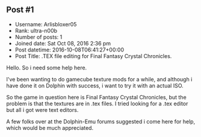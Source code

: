 ## Post #1
- Username: Arlisbloxer05
- Rank: ultra-n00b
- Number of posts: 1
- Joined date: Sat Oct 08, 2016 2:36 pm
- Post datetime: 2016-10-08T06:41:27+00:00
- Post Title: .TEX file editing for Final Fantasy Crystal Chronicles.

Hello. So i need some help here.

I've been wanting to do gamecube texture mods for a while, and although i have done it on Dolphin with success, i want to try it with an actual ISO.

So the game in question here is Final Fantasy Crystal Chronicles, but the problem is that the textures are in .tex files. I tried looking for a .tex editor but all i got were text editors.

A few folks over at the Dolphin-Emu forums suggested i come here for help, which would be much appreciated.
